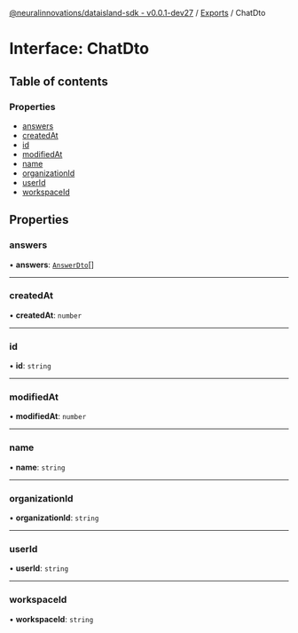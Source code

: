 [@neuralinnovations/dataisland-sdk - v0.0.1-dev27](../../README.md) / [Exports](../modules.md) / ChatDto

# Interface: ChatDto

## Table of contents

### Properties

- [answers](ChatDto.md#answers)
- [createdAt](ChatDto.md#createdat)
- [id](ChatDto.md#id)
- [modifiedAt](ChatDto.md#modifiedat)
- [name](ChatDto.md#name)
- [organizationId](ChatDto.md#organizationid)
- [userId](ChatDto.md#userid)
- [workspaceId](ChatDto.md#workspaceid)

## Properties

### answers

• **answers**: [`AnswerDto`](AnswerDto.md)[]

___

### createdAt

• **createdAt**: `number`

___

### id

• **id**: `string`

___

### modifiedAt

• **modifiedAt**: `number`

___

### name

• **name**: `string`

___

### organizationId

• **organizationId**: `string`

___

### userId

• **userId**: `string`

___

### workspaceId

• **workspaceId**: `string`
